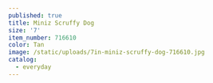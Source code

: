 ```yaml
---
published: true
title: Miniz Scruffy Dog
size: '7'
item_number: 716610
color: Tan
image: /static/uploads/7in-miniz-scruffy-dog-716610.jpg
catalog:
  - everyday
---
```


